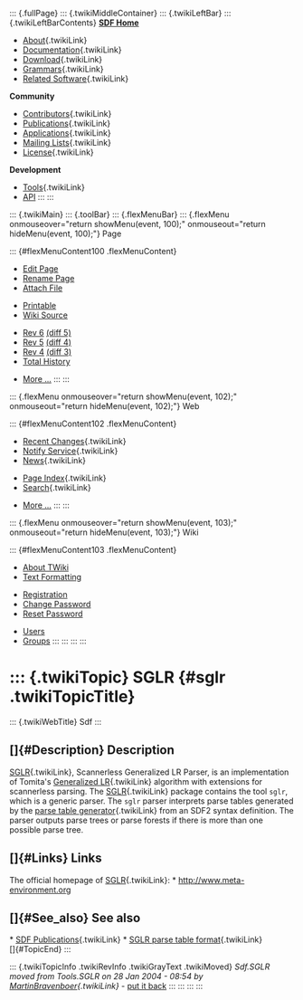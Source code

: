 ::: {.fullPage}
::: {.twikiMiddleContainer}
::: {.twikiLeftBar}
::: {.twikiLeftBarContents}
**[SDF Home](http://www.syntax-definition.org)**

-   [About](SdfLanguage){.twikiLink}
-   [Documentation](SdfDocumentation){.twikiLink}
-   [Download](SdfSoftware){.twikiLink}
-   [Grammars](SdfGrammars){.twikiLink}
-   [Related Software](SdfRelatedSoftware){.twikiLink}

**Community**

-   [Contributors](SdfDevelopment){.twikiLink}
-   [Publications](SdfPublications){.twikiLink}
-   [Applications](SdfApplications){.twikiLink}
-   [Mailing Lists](MailingList){.twikiLink}
-   [License](BSDLicense){.twikiLink}

**Development**

-   [Tools](DevelopmentTools){.twikiLink}
-   [API](http://homepages.cwi.nl/~daybuild/daily-docs)
:::
:::

::: {.twikiMain}
::: {.toolBar}
::: {.flexMenuBar}
::: {.flexMenu onmouseover="return showMenu(event, 100);" onmouseout="return hideMenu(event, 100);"}
Page

::: {#flexMenuContent100 .flexMenuContent}
-   [Edit
    Page](http://www.program-transformation.org/edit/Sdf/SGLR?t=1536825773)
-   [Rename Page](http://www.program-transformation.org/rename/Sdf/SGLR)
-   [Attach File](http://www.program-transformation.org/attach/Sdf/SGLR)

<!-- -->

-   [Printable](http://www.program-transformation.org/view/Sdf/SGLR?skin=print.pattern)
-   [Wiki
    Source](http://www.program-transformation.org/view/Sdf/SGLR?skin=text&raw=on&contenttype=text/plain)

<!-- -->

-   [Rev 6](http://www.program-transformation.org/view/Sdf/SGLR?rev=1.6)
    [(diff 5)](http://www.program-transformation.org/rdiff/Sdf/SGLR?rev1=1.6&rev2=1.5)
-   [Rev 5](http://www.program-transformation.org/view/Sdf/SGLR?rev=1.5)
    [(diff 4)](http://www.program-transformation.org/rdiff/Sdf/SGLR?rev1=1.5&rev2=1.4)
-   [Rev 4](http://www.program-transformation.org/view/Sdf/SGLR?rev=1.4)
    [(diff 3)](http://www.program-transformation.org/rdiff/Sdf/SGLR?rev1=1.4&rev2=1.3)
-   [Total
    History](http://www.program-transformation.org/rdiff/Sdf/SGLR)

<!-- -->

-   [More
    \...](http://www.program-transformation.org/oops/Sdf/SGLR?template=oopsmore&param1=1.6&param2=1.6)
:::
:::

::: {.flexMenu onmouseover="return showMenu(event, 102);" onmouseout="return hideMenu(event, 102);"}
Web

::: {#flexMenuContent102 .flexMenuContent}
-   [Recent Changes](WebChanges){.twikiLink}
-   [Notify Service](WebNotify){.twikiLink}
-   [News](WebNews){.twikiLink}

<!-- -->

-   [Page Index](WebIndex){.twikiLink}
-   [Search](WebSearch){.twikiLink}

<!-- -->

-   [More
    \...](http://www.program-transformation.org/oops/Sdf/SGLR?template=oopsmore&param1=1.6&param2=1.6)
:::
:::

::: {.flexMenu onmouseover="return showMenu(event, 103);" onmouseout="return hideMenu(event, 103);"}
Wiki

::: {#flexMenuContent103 .flexMenuContent}
-   [About
    TWiki](http://www.program-transformation.org/view/TWiki/WebHome)
-   [Text
    Formatting](http://www.program-transformation.org/view/TWiki/TextFormattingRules)

<!-- -->

-   [Registration](http://www.program-transformation.org/view/TWiki/TWikiRegistration)
-   [Change
    Password](http://www.program-transformation.org/view/TWiki/ChangePassword)
-   [Reset
    Password](http://www.program-transformation.org/view/TWiki/ResetPassword)

<!-- -->

-   [Users](http://www.program-transformation.org/view/Main/TWikiUsers)
-   [Groups](http://www.program-transformation.org/view/Main/TWikiGroups)
:::
:::
:::
:::

::: {.twikiTopic}
SGLR {#sglr .twikiTopicTitle}
====

::: {.twikiWebTitle}
Sdf
:::

[]{#Description} Description
----------------------------

[SGLR](SGLR){.twikiLink}, Scannerless Generalized LR Parser, is an
implementation of Tomita\'s [Generalized LR](GeneralizedLR){.twikiLink}
algorithm with extensions for scannerless parsing. The
[SGLR](SGLR){.twikiLink} package contains the tool `sglr`, which is a
generic parser. The `sglr` parser interprets parse tables generated by
the [parse table generator](PGEN){.twikiLink} from an SDF2 syntax
definition. The parser outputs parse trees or parse forests if there is
more than one possible parse tree.

[]{#Links} Links
----------------

The official homepage of [SGLR](SGLR){.twikiLink}: \*
<http://www.meta-environment.org>

[]{#See_also} See also
----------------------

\* [SDF Publications](SdfPublications){.twikiLink} \* [SGLR parse table
format](SglrParseTableFormat){.twikiLink}\
[]{#TopicEnd}
:::

::: {.twikiTopicInfo .twikiRevInfo .twikiGrayText .twikiMoved}
*Sdf.SGLR moved from Tools.SGLR on 28 Jan 2004 - 08:54 by
[MartinBravenboer](../Main/MartinBravenboer){.twikiLink}* - [put it
back](http://www.program-transformation.org/rename/Sdf/SGLR?newweb=Tools&newtopic=SGLR&confirm=on "Click to move topic back to previous location, with option to change references.")
:::
:::
:::
:::

